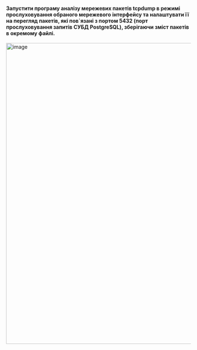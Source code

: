 #### Запустити програму аналізу мережевих пакетів tcpdump в режимі прослуховування обраного мережевого інтерфейсу та налаштувати її на перегляд пакетів, які пов`язані з портом 5432 (порт прослуховування запитів СУБД PostgreSQL), зберігаючи зміст пакетів в окремому файлі.
<p> <img width="820" alt="image" src="https://user-images.githubusercontent.com/52915030/208104818-859a049c-f6fd-4fec-a394-f2d3740e5ebc.png"></p>
